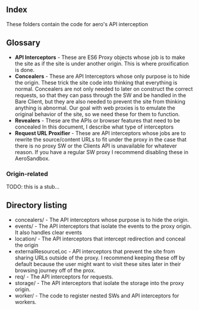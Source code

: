 ## Index

These folders contain the code for aero's API interception

## Glossary

- **API Interceptors** - These are ES6 Proxy objects whose job is to make the site as if the site is under another origin. This is where proxification is done.
- **Concealers** - These are API Interceptors whose only purpose is to hide the origin. These trick the site code into thinking that everything is normal. Concealers are not only needed to later on construct the correct requests, so that they can pass through the SW and be handled in the Bare Client, but they are also needed to prevent the site from thinking anything is abnormal. Our goal with web proxies is to emulate the original behavior of the site, so we need these for them to function.
- **Revealers** - These are the APIs or browser features that need to be concealed
  In this document, I describe what type of interceptors
- **Request URL Proxifier** - These are API interceptors whose jobs are to rewrite the source/content URLs to fit under the proxy in the case that there is no proxy SW or the Clients API is unavailable for whatever reason. If you have a regular SW proxy I recommend disabling these in AeroSandbox.

### Origin-related

TODO: this is a stub...

## Directory listing

- concealers/ - The API interceptors whose purpose is to hide the origin.
- events/ - The API interceptors that isolate the events to the proxy origin. It also handles clear events
- location/ - The API interceptors that intercept redirection and conceal the origin
- externalResourceLoc - API interceptors that prevent the site from sharing URLs outside of the proxy. I recommend keeping these off by default because the user might want to visit these sites later in their browsing journey off of the prox.
- req/ - The API interceptors for requests.
- storage/ - The API interceptors that isolate the storage into the proxy origin.
- worker/ - The code to register nested SWs and API interceptors for workers.
